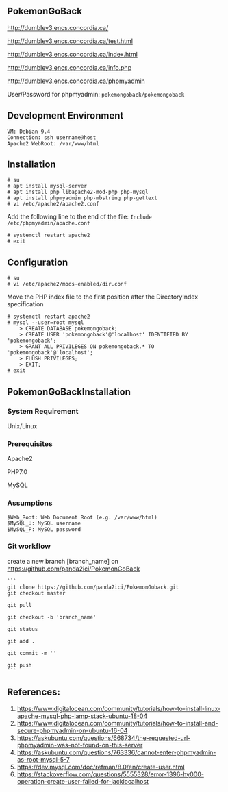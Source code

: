 ## PokemonGoBack

http://dumblev3.encs.concordia.ca/

http://dumblev3.encs.concordia.ca/test.html

http://dumblev3.encs.concordia.ca/index.html

http://dumblev3.encs.concordia.ca/info.php

http://dumblev3.encs.concordia.ca/phpmyadmin

User/Password for phpmyadmin: ```pokemongoback/pokemongoback```

## Development Environment

```
VM: Debian 9.4
Connection: ssh username@host
Apache2 WebRoot: /var/www/html
```

## Installation
```
# su
# apt install mysql-server
# apt install php libapache2-mod-php php-mysql
# apt install phpmyadmin php-mbstring php-gettext
# vi /etc/apache2/apache2.conf
```
Add the following line to the end of the file:
```Include /etc/phpmyadmin/apache.conf```
```
# systemctl restart apache2
# exit
```

## Configuration
``` shell
# su
# vi /etc/apache2/mods-enabled/dir.conf
```
Move the PHP index file to the first position after the DirectoryIndex specification 
```
# systemctl restart apache2
# mysql --user=root mysql
    > CREATE DATABASE pokemongoback;
    > CREATE USER 'pokemongoback'@'localhost' IDENTIFIED BY 'pokemongoback';
    > GRANT ALL PRIVILEGES ON pokemongoback.* TO 'pokemongoback'@'localhost';
    > FLUSH PRIVILEGES;
    > EXIT;
# exit
```

## PokemonGoBackInstallation
### System Requirement

Unix/Linux

### Prerequisites

Apache2

PHP7.0

MySQL

### Assumptions
```
$Web_Root: Web Document Root (e.g. /var/www/html)
$MySQL_U: MySQL username
$MySQL_P: MySQL password
```
### Git workflow

create a new branch [branch_name] on https://github.com/panda2ici/PokemonGoBack

    ```
    git clone https://github.com/panda2ici/PokemonGoback.git
    git checkout master

    git pull

    git checkout -b 'branch_name'

    git status

    git add .

    git commit -m ''

    git push
    ```

## References:

1. https://www.digitalocean.com/community/tutorials/how-to-install-linux-apache-mysql-php-lamp-stack-ubuntu-18-04
2. https://www.digitalocean.com/community/tutorials/how-to-install-and-secure-phpmyadmin-on-ubuntu-16-04
3. https://askubuntu.com/questions/668734/the-requested-url-phpmyadmin-was-not-found-on-this-server
4. https://askubuntu.com/questions/763336/cannot-enter-phpmyadmin-as-root-mysql-5-7
5. https://dev.mysql.com/doc/refman/8.0/en/create-user.html
6. https://stackoverflow.com/questions/5555328/error-1396-hy000-operation-create-user-failed-for-jacklocalhost
